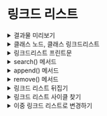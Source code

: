# 링크드 리스트


<details>
    <summary>결과물 미리보기</summary>
    
```python
class Node:
    def __init__(self, data, link=None):
        self.data = data
        self.link = link

class LinkedList:
    def __init__(self):
        self.head = None

    def append(self, data):
        if not self.head:
            self.head = Node(data)
            return
        current = self.head
        while current.link:
            current = current.link  # move current
        current.link = Node(data)

    def remove(self, target):
        current = self.head
        if self.head.data == target:
            self.head = self.head.link
            current.link = None
            return

        previous = None
        while current:
            if target == current.data:
                previous.link = current.link
                current.link = None
            previous = current
            current = current.link

    def search(self, target):
        current = self.head
        while current:  # bug fix
            if target == current.data:
                return f"{target}을(를) 찾았습니다!"
            else:
                current = current.link
        return  f"{target}은(는) 링크드 리스트 안에 존재하지 않습니다."

    def __str__(self):
        current = self.head
        result = ""
        while current is not None:
            result = result + f"{current.data} -> "
            current = current.link
        return result + "END"

    def reverse(self):
        PrevNode = None
        CurNode = self.head
        while CurNode:
            NextLink = CurNode.link 
            CurNode.link = PrevNode  
            PrevNode = CurNode  
            CurNode = NextLink 
        self.head = PrevNode
```
부분부분 나눠서 이해해보자.
</details>






<details>
    <summary>클래스 노드, 클래스 링크드리스트</summary>
    
```python
class Node:
    def __init__(self, data, link=None):
        self.data = data
        self.link = link

class LinkedList:
    def __init__(self):
        self.head = None
```
노드는 링크와 데이터로 구성된다. 데이터는 필수 입력값, link는 기본값 None이다. 링크드리스트는 자신 헤드의 데이터를 None으로 입력하는 것으로 자기 자신을 정의하고 생성한다.
</details>





<details>
    <summary>링크드리스트 프린트문</summary>
    
```python
    def __str__(self):
        current = self.head
        result = ""
        while current is not None:
            result = result + f"{current.data} -> "
            current = current.link
        return result + "END"
```
자신의 헤드를 current가 가리킨다. 결과 문자열은 파이썬 문법에 따라 덧셈 부호로 문자열을 붙인다. current가 None일때까지, result에 현재 데이터를 서식에 따라 추가한 후 current에 currnnt.link가 대입되며 계속해서 노드를 가리킨다. 이러한 반복문이 끝난 후 "END"가 붙여지는 부가기능도 있다.
</details>








<details>
    <summary>search() 메서드</summary>
    
```python
    def search(self, target):
        current = self.head
        while current: 
            if target == current.data:
                return f"{target}을(를) 찾았습니다!"
            else:
                current = current.link
        return  f"{target}은(는) 링크드 리스트 안에 존재하지 않습니다."
```
head부터 시작된 current가 있을 동안, 다시 말해 current가 가리키는 노드가 정의되어 있을 동안, current(노드)의 자식 관계인 current.data와 찾을 값(targer)을 비교한다. 틀릴 경우 current는 link에 연결된 가 다음 노드로 넘어가 같은 작업을 반복한다. 반복문 전체를 다 돌을 동안 찾지 못한 채 반복문이 끝난다면, 찾지 못했다는 안내 메세지를 띄어준다.
</details>








<details>
    <summary>append() 메서드</summary>
    
```python
    def append(self, data):
        if not self.head:
            self.head = Node(data)
            return
        current = self.head
        while current.link:
            current = current.link  
        current.link = Node(data)
```
self.head가 없으면 붙이고, 있을 경우 다음에 따른다 : current.link가 있을 동안 current=current.link로 한 칸 씩 넘어가며 current를 제일 마지막으로 몰은 후, 그러한 current의 link에 data를 입력받아 생성된 Node를 연결한다.
</details>










<details>
    <summary>remove() 메서드</summary>
    
```python
    def remove(self, target):
        current = self.head
        if self.head.data == target:
            self.head = self.head.link
            current.link = None
            return

        previous = None
        while current:
            if target == current.data:
                previous.link = current.link
                current.link = None
            previous = current
            current = current.link
```
head에 target이 있을 경우, 먼저 head를 기존 head의 link로 옮겨준 후 여전히 그 앞을 가리키고 있는 current가 가리키는 연결을 끊는다. current 변수는 garvage collecter에 의해 자동으로 사라진다. 다음 변수 하나를 while문 밖에 선언 후, current가 있을 동안 다음을 수행한다 : previous를 current와 같은 대상을 가리키게 한 후 current가 한 칸 앞으로 가는 (링크를 타는) 행위를 target != current.data일 동안 반복하며, 만약 그렇지 않다면 current의 연결을 모두 끊어 삭제하기 위해 current의 link를 previous의 것으로 넘겨줘 기존의 previous.lonk에게 가리킴 받고 있던 것을 본인의 link로 대체하여 가리킴 받는 것을 끊은 후 본인이 가르키는 것을 None으로 하여 링크드리스트에 이상 없이 잘 제외되어있는 상황에서 가비지 컬렉터에 의해 target이 삭제됨. 
</details>






<details>
    <summary>링크드 리스트 뒤집기</summary>
    
```python
def reverse(self):
    PrevNode = None
    CurNode = self.head
    while CurNode:
        NextLink = CurNode.link 
        CurNode.link = PrevNode  
        PrevNode = CurNode  
        CurNode = NextLink 
    self.head = PrevNode
```
개인적으로 어려웠던 구간이다. link의 대입이란 목적지까지의 끝으로 향하는 화살표의 종점을 유지하며 화살표의 시점을 대입하는 방향으로 덮어쓰는 과정이다. 따라서 NextLink=CurNode.link는 기존의 현재 노드가 가리키는 종점 정보를 유지한 상태에서 새로운 변수에 시점을 임시저장하는 형태로, 추후 지금의 CurNode에 대해 CurNode.link.link = NextLink 가 CurNode의 이동 등과 연관지어져서 이루어짐을 암시한다. 이처럼 CurNode.link를 임시저장한 상태에서, 그 위를 PrevNode로 덮어쓰게 되면 이는 CurNode의 link 방향이 정반대로 바뀐 것이다. 그렇다면 기존의 CurNode.link가 가리키는 오브젝트(종점)의 정보에는 어떻게 접근 할 수 있을까? 그렇다. NextLink=CurNode.link로 백업을 이미 해놓았지 않은가. 이러한 과정을 그 다음, 그 다다음의 노드에서도 계속하기 위해선 기존의 CurNode.link에 해당하는 NextLink를 CurNode에 덮어쓰면 된다, 그리고 당연히 그 사이엔 PrevNode를 CurNode로 끌어오는 과정이 순서에 맞게 들어가야 한다. 다시 말해, NextLink=CurNode.link; 와 CurNode=NextLink; 사이에는 현재 노드가 화살표의 방향을 반대로 돌리는 CurNode.link=PrevNode; 와 그러한 PrevNode를 PrevNode=CurNode;로 끌어오는 과정이 필연적으로 필요하며, 예를 들어가며 작동시켜보면 잘 작동된다는 것을 알 수 있게 된다. 이러한 과정이 끝난 후에 새로운 head를 알맞게 지정하면 끝이다.
</details>





<details>
    <summary>링크드 리스트 사이클 찾기</summary>
    
```python
-------
```
-----
</details>






<details>
    <summary>이중 링크드 리스트로 변경하기</summary>
    
```python
-------
```
이중 링크드 리스트의 기능 구현은 다음 주차에서 계속.
</details>
